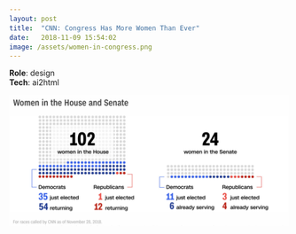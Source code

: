 ```yaml
---
layout: post
title:  "CNN: Congress Has More Women Than Ever"
date:   2018-11-09 15:54:02
image: /assets/women-in-congress.png
---
```


**Role**: design  
**Tech**: ai2html

[![Dot chart of women in the House and Senate.](/assets/women-in-congress.png)](https://www.cnn.com/2018/11/07/politics/history-making-night-for-women/index.html)
